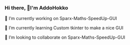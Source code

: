 ### Hi there, 👋I'm AddoHokko
🔭 I’m currently working on Sparx-Maths-SpeedUp-GUI

🌱 I’m currently learning Custom tkinter to make a nice GUI

👯 I’m looking to collaborate on Sparx-Maths-SpeedUp-GUI
<!--
**ACuteCat24/ACuteCat24** is a ✨ _special_ ✨ repository because its `README.md` (this file) appears on your GitHub profile.

Here are some ideas to get you started:

- 🔭 I’m currently working on ...
- 🌱 I’m currently learning ...
- 👯 I’m looking to collaborate on ...
- 🤔 I’m looking for help with ...
- 💬 Ask me about ...
- 📫 How to reach me: ...
- 😄 Pronouns: ...
- ⚡ Fun fact: ...
-->
